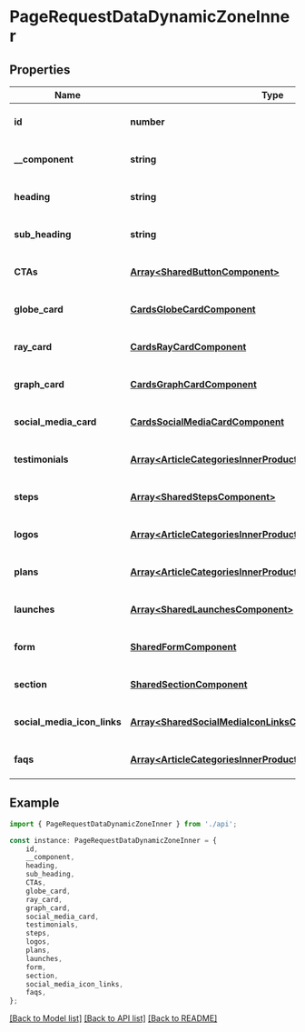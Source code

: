 # PageRequestDataDynamicZoneInner


## Properties

Name | Type | Description | Notes
------------ | ------------- | ------------- | -------------
**id** | **number** |  | [optional] [default to undefined]
**__component** | **string** |  | [optional] [default to undefined]
**heading** | **string** |  | [optional] [default to undefined]
**sub_heading** | **string** |  | [optional] [default to undefined]
**CTAs** | [**Array&lt;SharedButtonComponent&gt;**](SharedButtonComponent.md) |  | [optional] [default to undefined]
**globe_card** | [**CardsGlobeCardComponent**](CardsGlobeCardComponent.md) |  | [optional] [default to undefined]
**ray_card** | [**CardsRayCardComponent**](CardsRayCardComponent.md) |  | [optional] [default to undefined]
**graph_card** | [**CardsGraphCardComponent**](CardsGraphCardComponent.md) |  | [optional] [default to undefined]
**social_media_card** | [**CardsSocialMediaCardComponent**](CardsSocialMediaCardComponent.md) |  | [optional] [default to undefined]
**testimonials** | [**Array&lt;ArticleCategoriesInnerProductImagesInnerRelatedInner&gt;**](ArticleCategoriesInnerProductImagesInnerRelatedInner.md) |  | [optional] [default to undefined]
**steps** | [**Array&lt;SharedStepsComponent&gt;**](SharedStepsComponent.md) |  | [optional] [default to undefined]
**logos** | [**Array&lt;ArticleCategoriesInnerProductImagesInnerRelatedInner&gt;**](ArticleCategoriesInnerProductImagesInnerRelatedInner.md) |  | [optional] [default to undefined]
**plans** | [**Array&lt;ArticleCategoriesInnerProductImagesInnerRelatedInner&gt;**](ArticleCategoriesInnerProductImagesInnerRelatedInner.md) |  | [optional] [default to undefined]
**launches** | [**Array&lt;SharedLaunchesComponent&gt;**](SharedLaunchesComponent.md) |  | [optional] [default to undefined]
**form** | [**SharedFormComponent**](SharedFormComponent.md) |  | [optional] [default to undefined]
**section** | [**SharedSectionComponent**](SharedSectionComponent.md) |  | [optional] [default to undefined]
**social_media_icon_links** | [**Array&lt;SharedSocialMediaIconLinksComponent&gt;**](SharedSocialMediaIconLinksComponent.md) |  | [optional] [default to undefined]
**faqs** | [**Array&lt;ArticleCategoriesInnerProductImagesInnerRelatedInner&gt;**](ArticleCategoriesInnerProductImagesInnerRelatedInner.md) |  | [optional] [default to undefined]

## Example

```typescript
import { PageRequestDataDynamicZoneInner } from './api';

const instance: PageRequestDataDynamicZoneInner = {
    id,
    __component,
    heading,
    sub_heading,
    CTAs,
    globe_card,
    ray_card,
    graph_card,
    social_media_card,
    testimonials,
    steps,
    logos,
    plans,
    launches,
    form,
    section,
    social_media_icon_links,
    faqs,
};
```

[[Back to Model list]](../README.md#documentation-for-models) [[Back to API list]](../README.md#documentation-for-api-endpoints) [[Back to README]](../README.md)

